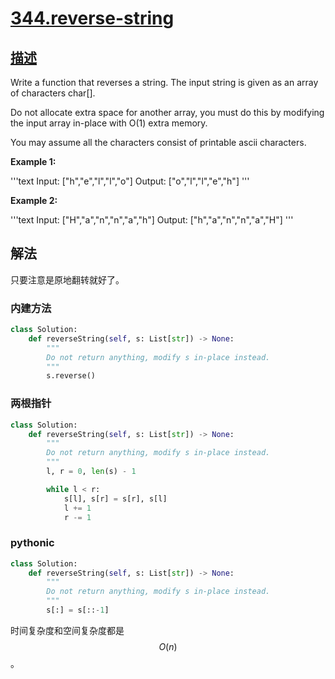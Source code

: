 # [344.reverse-string](https://leetcode.com/problems/reverse-string/)

## [描述](https://leetcode.com/problems/reverse-string/)

Write a function that reverses a string. The input string is given as an array of characters char[].

Do not allocate extra space for another array, you must do this by modifying the input array in-place with O(1) extra memory.

You may assume all the characters consist of printable ascii characters.

**Example 1:**

'''text
Input: ["h","e","l","l","o"]
Output: ["o","l","l","e","h"]
'''

**Example 2:**

'''text
Input: ["H","a","n","n","a","h"]
Output: ["h","a","n","n","a","H"]
'''

## 解法

只要注意是原地翻转就好了。

### 内建方法

```python
class Solution:
    def reverseString(self, s: List[str]) -> None:
        """
        Do not return anything, modify s in-place instead.
        """
        s.reverse()
```

### 两根指针

```python
class Solution:
    def reverseString(self, s: List[str]) -> None:
        """
        Do not return anything, modify s in-place instead.
        """
        l, r = 0, len(s) - 1

        while l < r:
            s[l], s[r] = s[r], s[l]
            l += 1
            r -= 1
```

### pythonic

```python
class Solution:
    def reverseString(self, s: List[str]) -> None:
        """
        Do not return anything, modify s in-place instead.
        """
        s[:] = s[::-1]
```

时间复杂度和空间复杂度都是$$O(n)$$。
